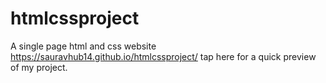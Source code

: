# htmlcssproject
A single page  html and css website 
https://sauravhub14.github.io/htmlcssproject/ tap here for a quick preview of my project.

